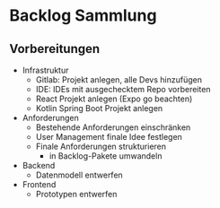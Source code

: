# Backlog Sammlung

## Vorbereitungen
- Infrastruktur
    - Gitlab: Projekt anlegen, alle Devs hinzufügen
    - IDE: IDEs mit ausgechecktem Repo vorbereiten
    - React Projekt anlegen (Expo go beachten)
    - Kotlin Spring Boot Projekt anlegen
- Anforderungen
    - Bestehende Anforderungen einschränken
    - User Management finale Idee festlegen
    - Finale Anforderungen strukturieren
        - in Backlog-Pakete umwandeln
- Backend 
    - Datenmodell entwerfen 
- Frontend
    - Prototypen entwerfen

